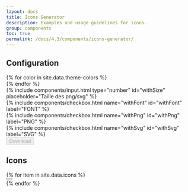 ```yaml
---
layout: docs
title: Icons Generator
description: Examples and usage guidelines for icons.
group: components
toc: true
permalink: /docs/4.3/components/icons-generator/
---
```

<div class="bd-content pr-5" data-component="icons-generator">
  <span></span>
  <h2>Configuration</h2>
  <div class="row justify-content-between mt-3">
    <div class="col-4">
      <div class="row">
      {% for color in site.data.theme-colors %}
        <div class="ig-color col-1 mb-3" data-role="color" data-color="{{ color.hex }}">
          <div class="p-3 mb-2 bg-{{ color.name }}"></div>
        </div>
      {% endfor %}
      </div>
    </div>
    <div class="col col-2">
      <div class="form-group">
        {% include components/input.html type="number" id="withSize" placeholder="Taille des png/svg" %}
      </div>
    </div>
    <div class="col">
      <div class="row">
        <div class="col">
          {% include components/checkbox.html name="withFont" id="withFont" label="FONT" %}
        </div>
        <div class="col">
          {% include components/checkbox.html name="withPng" id="withPng" label="PNG" %}
        </div>
        <div class="col">
          {% include components/checkbox.html name="withSvg" id="withSvg" label="SVG" %}
        </div>
      </div>
    </div>
    <div class="col d-flex justify-content-end">
      <div>
        <button type="button" disabled="true" class="btn btn-primary" data-role="download">Download</button>
      </div>
    </div>
  </div>

  <h2>Icons</h2>
  <div class="ig-container row mt-4" data-role="container">
  {% for item in site.data.icons %}
    <div class="col mb-3">
      <button type="button" class="ig-button btn-rounded text-center mb-2" data-role="icon" data-icon="{{ item }}">
        <i class="icons-{{ item }} ig-icon" aria-hidden="true"></i>
      </button>
    </div>
  {% endfor %}
  </div>
</div>
